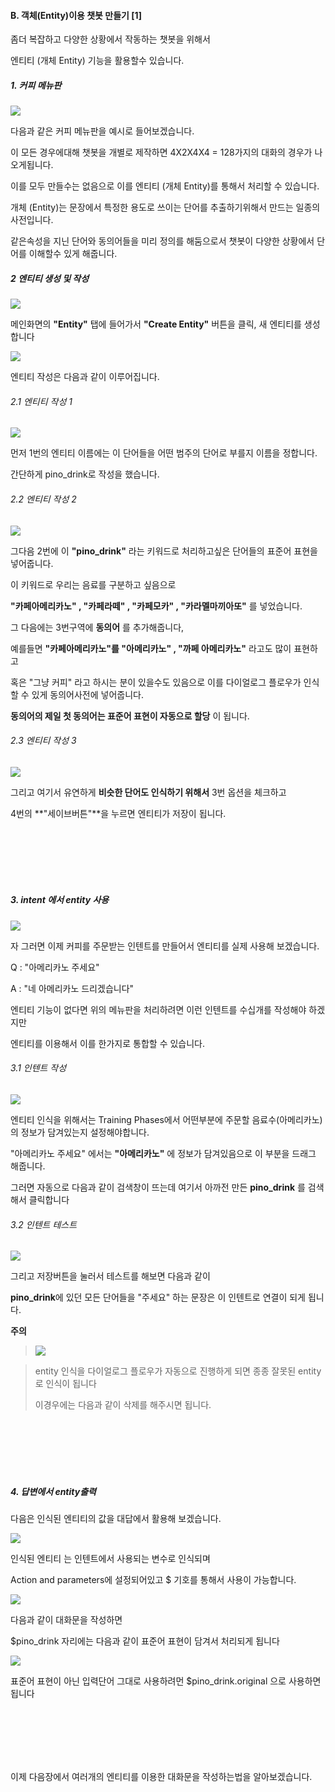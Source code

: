 #### B. 객체(Entity)이용 챗봇 만들기 [1]

좀더 복잡하고 다양한 상황에서 작동하는 챗봇을 위해서 

엔티티 (개체 Entity) 기능을 활용할수 있습니다. 


##### 1. 커피 메뉴판 

![](/_static/manual/2B_EntityIntent/01.png)

다음과 같은 커피 메뉴판을 예시로 들어보겠습니다. 

이 모든 경우에대해 챗봇을 개별로 제작하면 4X2X4X4 = 128가지의 대화의 경우가 나오게됩니다.

이를 모두 만들수는 없음으로 이를 엔티티 (개체 Entity)를 통해서 처리할 수 있습니다.

개체 (Entity)는 문장에서 특정한 용도로 쓰이는 단어를 추출하기위해서 만드는 일종의 사전입니다. 

같은속성을 지닌 단어와 동의어들을 미리 정의를 해둠으로서 챗봇이 다양한 상황에서 단어를 이해할수 있게 해줍니다. 


##### 2 엔티티 생성 및 작성

![](/_static/manual/2B_EntityIntent/02.png)


메인화면의 **"Entity"** 탭에 들어가서 **"Create Entity"** 버튼을 클릭, 새 엔티티를 생성합니다 

![](/_static/manual/2B_EntityIntent/03.png)

엔티티 작성은 다음과 같이 이루어집니다. 


###### 2.1 엔티티 작성 1

![](/_static/manual/2B_EntityIntent/04.png)


먼저 1번의 엔티티 이름에는 이 단어들을 어떤 범주의 단어로 부를지 이름을 정합니다. 

간단하게  pino_drink로 작성을 했습니다. 


###### 2.2 엔티티 작성 2

![](/_static/manual/2B_EntityIntent/05.png)

그다음 2번에 이 **"pino_drink"** 라는 키워드로 처리하고싶은 단어들의 표준어 표현을 넣어줍니다. 

이 키워드로 우리는 음료를 구분하고 싶음으로 

**"카페아메리카노" , "카페라떼" , "카페모카" , "카라멜마끼아또"** 를 넣었습니다. 

그 다음에는 3번구역에 **동의어** 를 추가해줍니다, 

예를들면  **"카페아메리카노"를 "아메리카노" , "까페 아메리카노"** 라고도 많이 표현하고 
 
혹은 "그냥 커피" 라고 하시는 분이 있을수도 있음으로 이를 다이얼로그 플로우가 인식할 수 있게 동의어사전에 넣어줍니다. 

**동의어의 제일 첫 동의어는 표준어 표현이 자동으로 할당** 이 됩니다. 


###### 2.3 엔티티 작성 3

![](/_static/manual/2B_EntityIntent/06.png)

그리고 여기서 유연하게 **비슷한 단어도 인식하기 위해서** 3번 옵션을 체크하고 

4번의 **"세이브버튼"**을 누르면 엔티티가 저장이 됩니다. 


<br>
<br>
<br>
<br>
<br>

##### 3.  intent 에서 entity 사용 

![](/_static/manual/2B_EntityIntent/07.png)

자 그러면 이제 커피를 주문받는 인텐트를 만들어서 엔티티를 실제 사용해 보겠습니다. 

Q : "아메리카노 주세요"  
 
A : "네 아메리카노 드리겠습니다" 

엔티티 기능이 없다면 위의 메뉴판을 처리하려면 이런 인텐트를 수십개를 작성해야 하겠지만
 
엔티티를 이용해서 이를 한가지로 통합할 수 있습니다. 


###### 3.1 인텐트 작성

![](/_static/manual/2B_EntityIntent/08.gif)

엔티티 인식을 위해서는 Training Phases에서 어떤부분에 주문할 음료수(아메리카노)의 정보가 담겨있는지 설정해야합니다. 

"아메리카노 주세요" 에서는 **"아메리카노"** 에 정보가 담겨있음으로 이 부분을 드래그 해줍니다. 

그러면 자동으로 다음과 같이 검색창이 뜨는데 여기서 아까전 만든 **pino_drink** 를 검색해서 클릭합니다 


###### 3.2 인텐트 테스트 

![](/_static/manual/2B_EntityIntent/09.png)

그리고 저장버튼을 눌러서 테스트를 해보면 다음과 같이

**pino_drink**에 있던 모든 단어들을 "주세요" 하는 문장은 이 인텐트로 연결이 되게 됩니다. 

**주의**

> ![](/_static/manual/2B_EntityIntent/10.gif)

> entity 인식을 다이얼로그 플로우가 자동으로 진행하게 되면 종종 잘못된 entity로 인식이 됩니다
>
> 이경우에는 다음과 같이 삭제를 해주시면 됩니다. 


<br>
<br>
<br>
<br>
<br>

##### 4. 답변에서 entity출력 

다음은 인식된  엔티티의 값을 대답에서 활용해 보겠습니다. 

![](/_static/manual/2B_EntityIntent/11.png)

인식된 엔티티 는 인텐트에서 사용되는 변수로 인식되며

Action and parameters에 설정되어있고 $ 기호를 통해서 사용이 가능합니다.

![](/_static/manual/2B_EntityIntent/12.png)

다음과 같이 대화문을 작성하면 

$pino_drink 자리에는 다음과 같이 표준어 표현이 담겨서 처리되게 됩니다

![](/_static/manual/2B_EntityIntent/13.png)

표준어 표현이 아닌 입력단어 그대로 사용하려먼 $pino_drink.original 으로 사용하면 됩니다 

<br>
<br>
<br>
<br>
<br>

이제 다음장에서 여러개의 엔티티를 이용한 대화문을 작성하는법을 알아보겠습니다.



